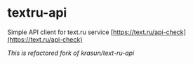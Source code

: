 # textru-api

Simple API client for text.ru service [https://text.ru/api-check](https://text.ru/api-check)

*This is refactored fork of krasun/text-ru-api*
